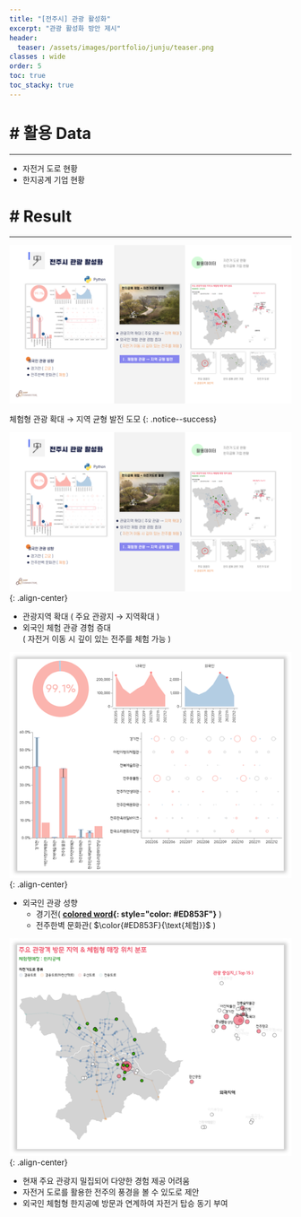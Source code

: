 ```yaml
---
title: "[전주시] 관광 활성화"
excerpt: "관광 활성화 방안 제시"
header:
  teaser: /assets/images/portfolio/junju/teaser.png
classes : wide
order: 5
toc: true
toc_stacky: true
---
```


# # 활용 Data
---
* 자전거 도로 현황
* 한지공계 기업 현황   


# # Result
---

![result](/assets/images/portfolio/junju/result.png)

체험형 관광 확대 → 지역 균형 발전 도모
{: .notice--success}

![result](/assets/images/portfolio/junju/result.png){: .align-center}

* 관광지역 확대 ( 주요 관광지 → 지역확대 )
* 외국인 체험 관광 경험 증대   
  ( 자전거 이동 시 깊이 있는 전주를 체험 가능 ) 

![heatmap](/assets/images/portfolio/junju/dash.png){: .align-center}

* 외국인 관광 성향
    * 경기전( **[colored word](#){: style="color: #ED853F"}** )
    * 전주한벽 문화관( $\color{#ED853F}{\text{체험}}$ )


![bar](/assets/images/portfolio/junju/teaser.png){: .align-center}

* 현재 주요 관광지 밀집되어 다양한 경험 제공 어려움
* 자전거 도로를 활용한 전주의 풍경을 볼 수 있도로 제안
* 외국인 체험형 한지공예 방문과 연계하여 자전거 탑승 동기 부여

